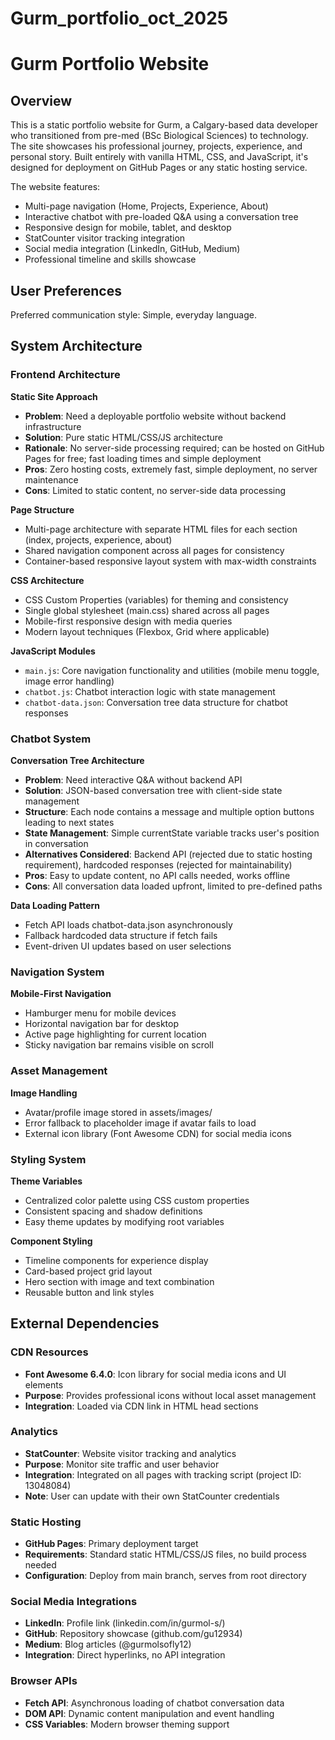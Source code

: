 # Gurm_portfolio_oct_2025

# Gurm Portfolio Website

## Overview

This is a static portfolio website for Gurm, a Calgary-based data developer who transitioned from pre-med (BSc Biological Sciences) to technology. The site showcases his professional journey, projects, experience, and personal story. Built entirely with vanilla HTML, CSS, and JavaScript, it's designed for deployment on GitHub Pages or any static hosting service.

The website features:
- Multi-page navigation (Home, Projects, Experience, About)
- Interactive chatbot with pre-loaded Q&A using a conversation tree
- Responsive design for mobile, tablet, and desktop
- StatCounter visitor tracking integration
- Social media integration (LinkedIn, GitHub, Medium)
- Professional timeline and skills showcase

## User Preferences

Preferred communication style: Simple, everyday language.

## System Architecture

### Frontend Architecture

**Static Site Approach**
- **Problem**: Need a deployable portfolio website without backend infrastructure
- **Solution**: Pure static HTML/CSS/JS architecture
- **Rationale**: No server-side processing required; can be hosted on GitHub Pages for free; fast loading times and simple deployment
- **Pros**: Zero hosting costs, extremely fast, simple deployment, no server maintenance
- **Cons**: Limited to static content, no server-side data processing

**Page Structure**
- Multi-page architecture with separate HTML files for each section (index, projects, experience, about)
- Shared navigation component across all pages for consistency
- Container-based responsive layout system with max-width constraints

**CSS Architecture**
- CSS Custom Properties (variables) for theming and consistency
- Single global stylesheet (main.css) shared across all pages
- Mobile-first responsive design with media queries
- Modern layout techniques (Flexbox, Grid where applicable)

**JavaScript Modules**
- `main.js`: Core navigation functionality and utilities (mobile menu toggle, image error handling)
- `chatbot.js`: Chatbot interaction logic with state management
- `chatbot-data.json`: Conversation tree data structure for chatbot responses

### Chatbot System

**Conversation Tree Architecture**
- **Problem**: Need interactive Q&A without backend API
- **Solution**: JSON-based conversation tree with client-side state management
- **Structure**: Each node contains a message and multiple option buttons leading to next states
- **State Management**: Simple currentState variable tracks user's position in conversation
- **Alternatives Considered**: Backend API (rejected due to static hosting requirement), hardcoded responses (rejected for maintainability)
- **Pros**: Easy to update content, no API calls needed, works offline
- **Cons**: All conversation data loaded upfront, limited to pre-defined paths

**Data Loading Pattern**
- Fetch API loads chatbot-data.json asynchronously
- Fallback hardcoded data structure if fetch fails
- Event-driven UI updates based on user selections

### Navigation System

**Mobile-First Navigation**
- Hamburger menu for mobile devices
- Horizontal navigation bar for desktop
- Active page highlighting for current location
- Sticky navigation bar remains visible on scroll

### Asset Management

**Image Handling**
- Avatar/profile image stored in assets/images/
- Error fallback to placeholder image if avatar fails to load
- External icon library (Font Awesome CDN) for social media icons

### Styling System

**Theme Variables**
- Centralized color palette using CSS custom properties
- Consistent spacing and shadow definitions
- Easy theme updates by modifying root variables

**Component Styling**
- Timeline components for experience display
- Card-based project grid layout
- Hero section with image and text combination
- Reusable button and link styles

## External Dependencies

### CDN Resources
- **Font Awesome 6.4.0**: Icon library for social media icons and UI elements
- **Purpose**: Provides professional icons without local asset management
- **Integration**: Loaded via CDN link in HTML head sections

### Analytics
- **StatCounter**: Website visitor tracking and analytics
- **Purpose**: Monitor site traffic and user behavior
- **Integration**: Integrated on all pages with tracking script (project ID: 13048084)
- **Note**: User can update with their own StatCounter credentials

### Static Hosting
- **GitHub Pages**: Primary deployment target
- **Requirements**: Standard static HTML/CSS/JS files, no build process needed
- **Configuration**: Deploy from main branch, serves from root directory

### Social Media Integrations
- **LinkedIn**: Profile link (linkedin.com/in/gurmol-s/)
- **GitHub**: Repository showcase (github.com/gu12934)
- **Medium**: Blog articles (@gurmolsofly12)
- **Integration**: Direct hyperlinks, no API integration

### Browser APIs
- **Fetch API**: Asynchronous loading of chatbot conversation data
- **DOM API**: Dynamic content manipulation and event handling
- **CSS Variables**: Modern browser theming support
